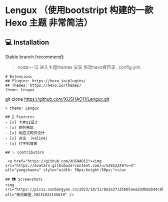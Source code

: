 # Lengux （使用bootstript 构建的一款 Hexo 主题 非常简洁）

## 💻 Installation

Stable branch [recommend]:
> node>=12
> 进入主题themes 安装
> 修改hexo根目录 _config.yml
```
# Extensions
## Plugins: https://hexo.io/plugins/
## Themes: https://hexo.io/themes/
theme: Lengux
```
git clone https://github.com/XUSHAO11/Lengux.git
```
> theme: Lengux

## 🎉 Features
- [x] 卡片UI设计
- [x] 两列布局
- [x] 响应式网页设计
- [x] 评论 （valine)
- [x] 打字机效果

## ✨ Contributors

 <a href="https://github.com/XUSHAO11"><img src="https://avatars.githubusercontent.com/u/52852249?v=4" alt="yangshaoxu" style="width: 50px;height:50px;"></a> 

## 📷 Screenshots
<img src="https://picss.sunbangyan.cn/2023/10/31/8e2e37135665aea20db8ebd4c8bb36cf.png" alt="微信截图_20231031155619" />
